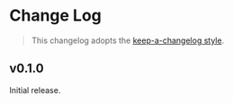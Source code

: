# Change Log

> This changelog adopts the [keep-a-changelog style](http://keepachangelog.com/en/0.3.0/).

## v0.1.0
Initial release.
